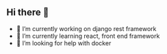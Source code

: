 ## Hi there 👋


- 🔭 I’m currently working on django rest framework
- 🌱 I’m currently learning react, front end framework
- 🤔 I’m looking for help with docker


